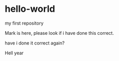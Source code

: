 # hello-world
my first repository

Mark is here, please look if i have done this correct.

have i done it correct again?

Hell year
